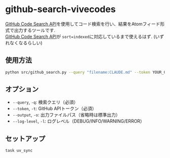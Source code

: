 # github-search-vivecodes

[GitHub Code Search API](https://docs.github.com/en/rest/search/search#search-code)を使用してコード検索を行い、結果をAtomフィード形式で出力するツールです.  
[GitHub Code Search API](https://docs.github.com/en/rest/search/search#search-code)が `sort=indexed`に対応しているまで使えるはず. (いずれなくなるらしい)

## 使用方法

```bash
python src/github_search.py --query "filename:CLAUDE.md" --token YOUR_GITHUB_TOKEN
```

## オプション

- `--query`, `-q`: 検索クエリ（必須）
- `--token`, `-t`: GitHub APIトークン（必須）
- `--output`, `-o`: 出力ファイルパス（省略時は標準出力）
- `--log-level`, `-l`: ログレベル（DEBUG/INFO/WARNING/ERROR）

## セットアップ

```bash
task uv_sync
```
